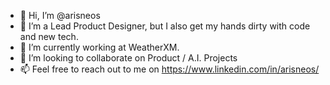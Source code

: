 - 👋 Hi, I’m @arisneos
- 👀 I’m a Lead Product Designer, but I also get my hands dirty with code and new tech.
- 🌱 I’m currently working at WeatherXM.
- 💞️ I’m looking to collaborate on Product / A.I. Projects
- 📫 Feel free to reach out to me on https://www.linkedin.com/in/arisneos/

<!---
arisneos/arisneos is a ✨ special ✨ repository because its `README.md` (this file) appears on your GitHub profile.
You can click the Preview link to take a look at your changes.
--->

